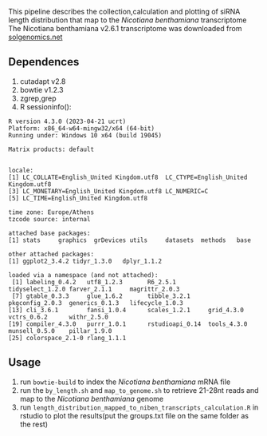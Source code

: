 This pipeline describes the collection,calculation and plotting of siRNA length distribution that map to the *Nicotiana benthamiana* transcriptome
The Nicotiana benthamiana v2.6.1 transcriptome was downloaded from [solgenomics.net](https://solgenomics.net/ftp/genomes/Nicotiana_benthamianaV261/Nbenthamiana_Annotation/)

## Dependences 
1. cutadapt v2.8
2. bowtie v1.2.3
3. zgrep,grep
4. R sessioninfo():
```Shell
R version 4.3.0 (2023-04-21 ucrt)
Platform: x86_64-w64-mingw32/x64 (64-bit)
Running under: Windows 10 x64 (build 19045)

Matrix products: default


locale:
[1] LC_COLLATE=English_United Kingdom.utf8  LC_CTYPE=English_United Kingdom.utf8   
[3] LC_MONETARY=English_United Kingdom.utf8 LC_NUMERIC=C                           
[5] LC_TIME=English_United Kingdom.utf8    

time zone: Europe/Athens
tzcode source: internal

attached base packages:
[1] stats     graphics  grDevices utils     datasets  methods   base     

other attached packages:
[1] ggplot2_3.4.2 tidyr_1.3.0   dplyr_1.1.2  

loaded via a namespace (and not attached):
 [1] labeling_0.4.2   utf8_1.2.3       R6_2.5.1         tidyselect_1.2.0 farver_2.1.1     magrittr_2.0.3  
 [7] gtable_0.3.3     glue_1.6.2       tibble_3.2.1     pkgconfig_2.0.3  generics_0.1.3   lifecycle_1.0.3 
[13] cli_3.6.1        fansi_1.0.4      scales_1.2.1     grid_4.3.0       vctrs_0.6.2      withr_2.5.0     
[19] compiler_4.3.0   purrr_1.0.1      rstudioapi_0.14  tools_4.3.0      munsell_0.5.0    pillar_1.9.0    
[25] colorspace_2.1-0 rlang_1.1.1
```  
## Usage 
1. run `bowtie-build` to index the *Nicotiana benthamiana* mRNA file
2. run the `by_length.sh` and `map_to_genome.sh` to retrieve 21-28nt reads and map to the *Nicotiana benthamiana* genome
3. run `length_distribution_mapped_to_niben_transcripts_calculation.R` in rstudio to plot the results(put the groups.txt file on the same folder as the rest)